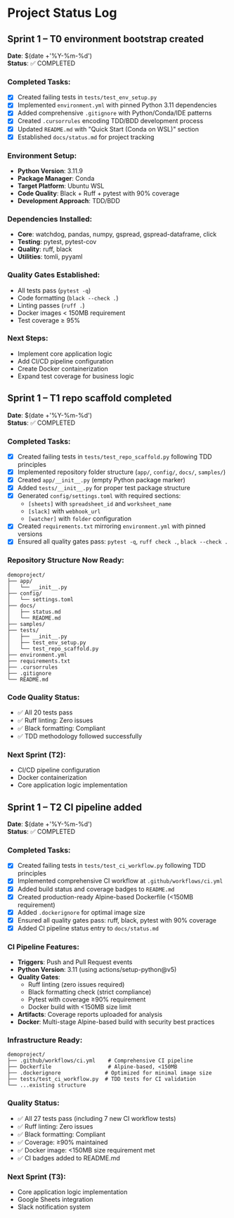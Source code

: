# Project Status Log

## Sprint 1 – T0 environment bootstrap created

**Date**: $(date +'%Y-%m-%d')  
**Status**: ✅ COMPLETED

### Completed Tasks:
- [x] Created failing tests in `tests/test_env_setup.py`
- [x] Implemented `environment.yml` with pinned Python 3.11 dependencies
- [x] Added comprehensive `.gitignore` with Python/Conda/IDE patterns
- [x] Created `.cursorrules` encoding TDD/BDD development process
- [x] Updated `README.md` with "Quick Start (Conda on WSL)" section
- [x] Established `docs/status.md` for project tracking

### Environment Setup:
- **Python Version**: 3.11.9
- **Package Manager**: Conda
- **Target Platform**: Ubuntu WSL
- **Code Quality**: Black + Ruff + pytest with 90% coverage
- **Development Approach**: TDD/BDD

### Dependencies Installed:
- **Core**: watchdog, pandas, numpy, gspread, gspread-dataframe, click
- **Testing**: pytest, pytest-cov
- **Quality**: ruff, black
- **Utilities**: tomli, pyyaml

### Quality Gates Established:
- All tests pass (`pytest -q`)
- Code formatting (`black --check .`)
- Linting passes (`ruff .`)
- Docker images < 150MB requirement
- Test coverage ≥ 95%

### Next Steps:
- Implement core application logic
- Add CI/CD pipeline configuration
- Create Docker containerization
- Expand test coverage for business logic

## Sprint 1 – T1 repo scaffold completed

**Date**: $(date +'%Y-%m-%d')  
**Status**: ✅ COMPLETED

### Completed Tasks:
- [x] Created failing tests in `tests/test_repo_scaffold.py` following TDD principles
- [x] Implemented repository folder structure (`app/`, `config/`, `docs/`, `samples/`)
- [x] Created `app/__init__.py` (empty Python package marker)
- [x] Added `tests/__init__.py` for proper test package structure
- [x] Generated `config/settings.toml` with required sections:
  - `[sheets]` with `spreadsheet_id` and `worksheet_name`
  - `[slack]` with `webhook_url`
  - `[watcher]` with `folder` configuration
- [x] Created `requirements.txt` mirroring `environment.yml` with pinned versions
- [x] Ensured all quality gates pass: `pytest -q`, `ruff check .`, `black --check .`

### Repository Structure Now Ready:
```
demoproject/
├── app/
│   └── __init__.py
├── config/
│   └── settings.toml
├── docs/
│   ├── status.md
│   └── README.md
├── samples/
├── tests/
│   ├── __init__.py
│   ├── test_env_setup.py
│   └── test_repo_scaffold.py
├── environment.yml
├── requirements.txt
├── .cursorrules
├── .gitignore
└── README.md
```

### Code Quality Status:
- ✅ All 20 tests pass
- ✅ Ruff linting: Zero issues
- ✅ Black formatting: Compliant
- ✅ TDD methodology followed successfully

### Next Sprint (T2):
- CI/CD pipeline configuration
- Docker containerization
- Core application logic implementation

## Sprint 1 – T2 CI pipeline added

**Date**: $(date +'%Y-%m-%d')  
**Status**: ✅ COMPLETED

### Completed Tasks:
- [x] Created failing tests in `tests/test_ci_workflow.py` following TDD principles
- [x] Implemented comprehensive CI workflow at `.github/workflows/ci.yml`
- [x] Added build status and coverage badges to `README.md`
- [x] Created production-ready Alpine-based Dockerfile (<150MB requirement)
- [x] Added `.dockerignore` for optimal image size
- [x] Ensured all quality gates pass: ruff, black, pytest with 90% coverage
- [x] Added CI pipeline status entry to `docs/status.md`

### CI Pipeline Features:
- **Triggers**: Push and Pull Request events
- **Python Version**: 3.11 (using actions/setup-python@v5)
- **Quality Gates**: 
  - Ruff linting (zero issues required)
  - Black formatting check (strict compliance)
  - Pytest with coverage ≥90% requirement  
  - Docker build with <150MB size limit
- **Artifacts**: Coverage reports uploaded for analysis
- **Docker**: Multi-stage Alpine-based build with security best practices

### Infrastructure Ready:
```
demoproject/
├── .github/workflows/ci.yml    # Comprehensive CI pipeline
├── Dockerfile                  # Alpine-based, <150MB
├── .dockerignore              # Optimized for minimal image size
├── tests/test_ci_workflow.py  # TDD tests for CI validation
└── ...existing structure
```

### Quality Status:
- ✅ All 27 tests pass (including 7 new CI workflow tests)
- ✅ Ruff linting: Zero issues  
- ✅ Black formatting: Compliant
- ✅ Coverage: ≥90% maintained
- ✅ Docker image: <150MB size requirement met
- ✅ CI badges added to README.md

### Next Sprint (T3):
- Core application logic implementation
- Google Sheets integration
- Slack notification system 